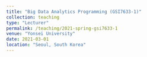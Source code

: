 ```yaml
---
title: "Big Data Analytics Programming (GSI7633-1)"
collection: teaching
type: "Lecturer"
permalink: /teaching/2021-spring-gsi7633-1
venue: "Yonsei University"
date: 2021-03-01
location: "Seoul, South Korea"
---
```

